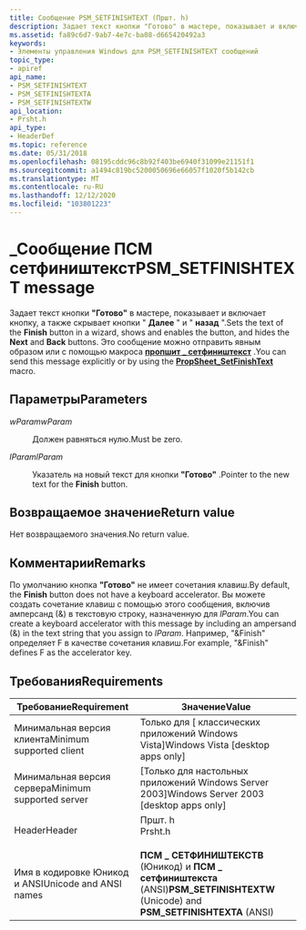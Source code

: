 ```yaml
---
title: Сообщение PSM_SETFINISHTEXT (Пршт. h)
description: Задает текст кнопки "Готово" в мастере, показывает и включает кнопку, а также скрывает кнопки "Далее" и "назад". Это сообщение можно отправить явным образом или с помощью \_ макроса пропшит сетфиништекст.
ms.assetid: fa89c6d7-9ab7-4e7c-ba08-d665420492a3
keywords:
- Элементы управления Windows для PSM_SETFINISHTEXT сообщений
topic_type:
- apiref
api_name:
- PSM_SETFINISHTEXT
- PSM_SETFINISHTEXTA
- PSM_SETFINISHTEXTW
api_location:
- Prsht.h
api_type:
- HeaderDef
ms.topic: reference
ms.date: 05/31/2018
ms.openlocfilehash: 08195cddc96c8b92f403be6940f31099e21151f1
ms.sourcegitcommit: a1494c819bc5200050696e66057f1020f5b142cb
ms.translationtype: MT
ms.contentlocale: ru-RU
ms.lasthandoff: 12/12/2020
ms.locfileid: "103801223"
---
```

# <a name="psm_setfinishtext-message"></a><span data-ttu-id="d5db6-105">\_Сообщение ПСМ сетфиништекст</span><span class="sxs-lookup"><span data-stu-id="d5db6-105">PSM\_SETFINISHTEXT message</span></span>

<span data-ttu-id="d5db6-106">Задает текст кнопки **"Готово"** в мастере, показывает и включает кнопку, а также скрывает кнопки " **Далее** " и " **назад** ".</span><span class="sxs-lookup"><span data-stu-id="d5db6-106">Sets the text of the **Finish** button in a wizard, shows and enables the button, and hides the **Next** and **Back** buttons.</span></span> <span data-ttu-id="d5db6-107">Это сообщение можно отправить явным образом или с помощью макроса [**пропшит \_ сетфиништекст**](/windows/desktop/api/Prsht/nf-prsht-propsheet_setfinishtext) .</span><span class="sxs-lookup"><span data-stu-id="d5db6-107">You can send this message explicitly or by using the [**PropSheet\_SetFinishText**](/windows/desktop/api/Prsht/nf-prsht-propsheet_setfinishtext) macro.</span></span>

## <a name="parameters"></a><span data-ttu-id="d5db6-108">Параметры</span><span class="sxs-lookup"><span data-stu-id="d5db6-108">Parameters</span></span>

<dl> <dt>

<span data-ttu-id="d5db6-109">*wParam*</span><span class="sxs-lookup"><span data-stu-id="d5db6-109">*wParam*</span></span> 
</dt> <dd>

<span data-ttu-id="d5db6-110">Должен равняться нулю.</span><span class="sxs-lookup"><span data-stu-id="d5db6-110">Must be zero.</span></span>

</dd> <dt>

<span data-ttu-id="d5db6-111">*lParam*</span><span class="sxs-lookup"><span data-stu-id="d5db6-111">*lParam*</span></span> 
</dt> <dd>

<span data-ttu-id="d5db6-112">Указатель на новый текст для кнопки **"Готово"** .</span><span class="sxs-lookup"><span data-stu-id="d5db6-112">Pointer to the new text for the **Finish** button.</span></span>

</dd> </dl>

## <a name="return-value"></a><span data-ttu-id="d5db6-113">Возвращаемое значение</span><span class="sxs-lookup"><span data-stu-id="d5db6-113">Return value</span></span>

<span data-ttu-id="d5db6-114">Нет возвращаемого значения.</span><span class="sxs-lookup"><span data-stu-id="d5db6-114">No return value.</span></span>

## <a name="remarks"></a><span data-ttu-id="d5db6-115">Комментарии</span><span class="sxs-lookup"><span data-stu-id="d5db6-115">Remarks</span></span>

<span data-ttu-id="d5db6-116">По умолчанию кнопка **"Готово"** не имеет сочетания клавиш.</span><span class="sxs-lookup"><span data-stu-id="d5db6-116">By default, the **Finish** button does not have a keyboard accelerator.</span></span> <span data-ttu-id="d5db6-117">Вы можете создать сочетание клавиш с помощью этого сообщения, включив амперсанд (&) в текстовую строку, назначенную для *lParam*.</span><span class="sxs-lookup"><span data-stu-id="d5db6-117">You can create a keyboard accelerator with this message by including an ampersand (&) in the text string that you assign to *lParam*.</span></span> <span data-ttu-id="d5db6-118">Например, "&Finish" определяет F в качестве сочетания клавиш.</span><span class="sxs-lookup"><span data-stu-id="d5db6-118">For example, "&Finish" defines F as the accelerator key.</span></span>

## <a name="requirements"></a><span data-ttu-id="d5db6-119">Требования</span><span class="sxs-lookup"><span data-stu-id="d5db6-119">Requirements</span></span>



| <span data-ttu-id="d5db6-120">Требование</span><span class="sxs-lookup"><span data-stu-id="d5db6-120">Requirement</span></span> | <span data-ttu-id="d5db6-121">Значение</span><span class="sxs-lookup"><span data-stu-id="d5db6-121">Value</span></span> |
|-------------------------------------|------------------------------------------------------------------------------------|
| <span data-ttu-id="d5db6-122">Минимальная версия клиента</span><span class="sxs-lookup"><span data-stu-id="d5db6-122">Minimum supported client</span></span><br/> | <span data-ttu-id="d5db6-123">Только для \[ классических приложений Windows Vista\]</span><span class="sxs-lookup"><span data-stu-id="d5db6-123">Windows Vista \[desktop apps only\]</span></span><br/>                                     |
| <span data-ttu-id="d5db6-124">Минимальная версия сервера</span><span class="sxs-lookup"><span data-stu-id="d5db6-124">Minimum supported server</span></span><br/> | <span data-ttu-id="d5db6-125">\[Только для настольных приложений Windows Server 2003\]</span><span class="sxs-lookup"><span data-stu-id="d5db6-125">Windows Server 2003 \[desktop apps only\]</span></span><br/>                               |
| <span data-ttu-id="d5db6-126">Header</span><span class="sxs-lookup"><span data-stu-id="d5db6-126">Header</span></span><br/>                   | <dl> <span data-ttu-id="d5db6-127"><dt>Пршт. h</dt></span><span class="sxs-lookup"><span data-stu-id="d5db6-127"><dt>Prsht.h</dt></span></span> </dl> |
| <span data-ttu-id="d5db6-128">Имя в кодировке Юникод и ANSI</span><span class="sxs-lookup"><span data-stu-id="d5db6-128">Unicode and ANSI names</span></span><br/>   | <span data-ttu-id="d5db6-129">**ПСМ \_ СЕТФИНИШТЕКСТВ** (Юникод) и **ПСМ \_ сетфиништекста** (ANSI)</span><span class="sxs-lookup"><span data-stu-id="d5db6-129">**PSM\_SETFINISHTEXTW** (Unicode) and **PSM\_SETFINISHTEXTA** (ANSI)</span></span><br/>    |



 

 






